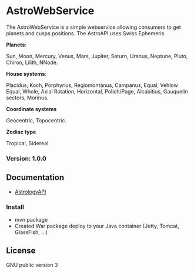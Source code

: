 # AstroWebService
The AstroWebService is a simple webservice allowing consumers to get planets and cusps positions. The AstroAPI uses Swiss Ephemeris.

**Planets**:

Sun, Moon, Mercury, Venus, Mars, Jupiter, Saturn, Uranus, Neptune, Pluto, Chiron, Lilith, NNode.

**House systems**:

Placidus, Koch, Porphyrius, Regiomontanus, Campanus, Equal, Vehlow Equal, Whole, Axial Rotation, Horizontal, Polich/Page, Alcabitius, Gauquelin sectors, Morinus.

**Coordinate systems**

Geocentric, Topocentric.

**Zodiac type**

Tropical, Sidereal

### Version: 1.0.0

## Documentation
- [AstrologyAPI](http://docs.astrologyapi.apiary.io)	

### Install
- mvn package
- Created War package deploy to your Java container (Jetty, Tomcat, GlassFish, ...)

## License
GNU public version 3
	
